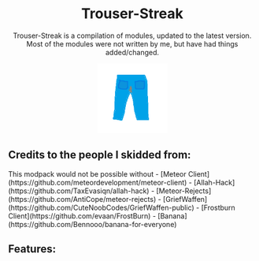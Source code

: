 <div align="center">
  <h1>Trouser-Streak</h1>
    <p>Trouser-Streak is a compilation of modules, updated to the latest version. Most of the modules were not written by me, but have had things added/changed. </p>
  <img src="src/main/resources/assets/icon/icon.png" alt="Trouser-Streak Logo" width="28%"/>
</div>  

## Credits to the people I skidded from:
<div align="left">
    <p>This modpack would not be possible without
- [Meteor Client](https://github.com/meteordevelopment/meteor-client)
- [Allah-Hack](https://github.com/TaxEvasiqn/allah-hack)
- [Meteor-Rejects](https://github.com/AntiCope/meteor-rejects)
- [GriefWaffen](https://github.com/CuteNoobCodes/GriefWaffen-public)
- [Frostburn Client](https://github.com/evaan/FrostBurn)
- [Banana](https://github.com/Bennooo/banana-for-everyone)
 </p>

## Features:

